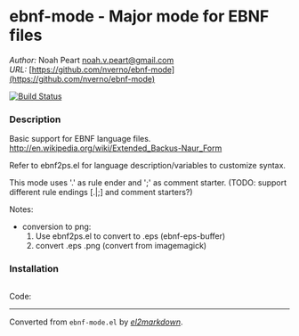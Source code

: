 # ebnf-mode - Major mode for EBNF files

*Author:* Noah Peart <noah.v.peart@gmail.com><br>
*URL:* [https://github.com/nverno/ebnf-mode](https://github.com/nverno/ebnf-mode)<br>

[![Build Status](https://travis-ci.org/nverno/ebnf-mode.svg?branch=master)](https://travis-ci.org/nverno/ebnf-mode)

### Description

 Basic support for EBNF language files.
 http://en.wikipedia.org/wiki/Extended_Backus-Naur_Form

 Refer to ebnf2ps.el for language description/variables to customize
 syntax.

 This mode uses '.' as rule ender and ';' as comment starter.
 (TODO: support different rule endings [.|;] and comment starters?)

 Notes:
   - conversion to png:
     1. Use ebnf2ps.el to convert to .eps (ebnf-eps-buffer)
     2. convert <output>.eps <output>.png (convert from imagemagick)

### Installation

```lisp
```

Code:


---
Converted from `ebnf-mode.el` by [*el2markdown*](https://github.com/Lindydancer/el2markdown).

